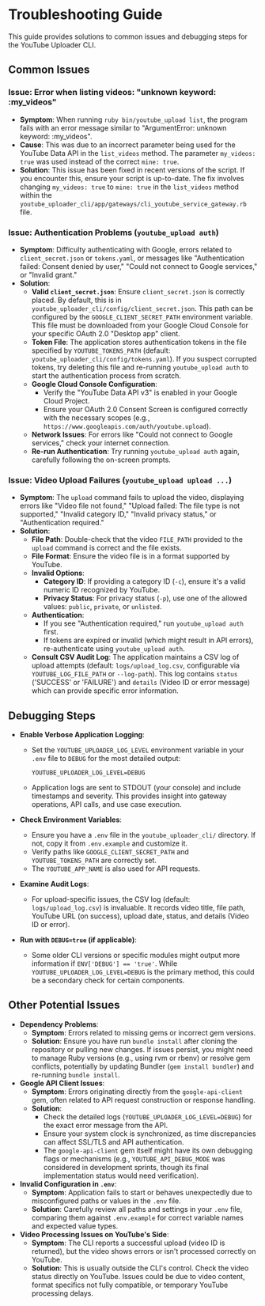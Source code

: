 # Troubleshooting Guide

This guide provides solutions to common issues and debugging steps for the YouTube Uploader CLI.

## Common Issues

### Issue: Error when listing videos: "unknown keyword: :my_videos"
- **Symptom**: When running `ruby bin/youtube_upload list`, the program fails with an error message similar to "ArgumentError: unknown keyword: :my_videos".
- **Cause**: This was due to an incorrect parameter being used for the YouTube Data API in the `list_videos` method. The parameter `my_videos: true` was used instead of the correct `mine: true`.
- **Solution**: This issue has been fixed in recent versions of the script. If you encounter this, ensure your script is up-to-date. The fix involves changing `my_videos: true` to `mine: true` in the `list_videos` method within the `youtube_uploader_cli/app/gateways/cli_youtube_service_gateway.rb` file.

### Issue: Authentication Problems (`youtube_upload auth`)
- **Symptom**: Difficulty authenticating with Google, errors related to `client_secret.json` or `tokens.yaml`, or messages like "Authentication failed: Consent denied by user," "Could not connect to Google services," or "Invalid grant."
- **Solution**:
    - **Valid `client_secret.json`**: Ensure `client_secret.json` is correctly placed. By default, this is in `youtube_uploader_cli/config/client_secret.json`. This path can be configured by the `GOOGLE_CLIENT_SECRET_PATH` environment variable. This file must be downloaded from your Google Cloud Console for your specific OAuth 2.0 "Desktop app" client.
    - **Token File**: The application stores authentication tokens in the file specified by `YOUTUBE_TOKENS_PATH` (default: `youtube_uploader_cli/config/tokens.yaml`). If you suspect corrupted tokens, try deleting this file and re-running `youtube_upload auth` to start the authentication process from scratch.
    - **Google Cloud Console Configuration**:
        - Verify the "YouTube Data API v3" is enabled in your Google Cloud Project.
        - Ensure your OAuth 2.0 Consent Screen is configured correctly with the necessary scopes (e.g., `https://www.googleapis.com/auth/youtube.upload`).
    - **Network Issues**: For errors like "Could not connect to Google services," check your internet connection.
    - **Re-run Authentication**: Try running `youtube_upload auth` again, carefully following the on-screen prompts.

### Issue: Video Upload Failures (`youtube_upload upload ...`)
- **Symptom**: The `upload` command fails to upload the video, displaying errors like "Video file not found," "Upload failed: The file type is not supported," "Invalid category ID," "Invalid privacy status," or "Authentication required."
- **Solution**:
    - **File Path**: Double-check that the video `FILE_PATH` provided to the `upload` command is correct and the file exists.
    - **File Format**: Ensure the video file is in a format supported by YouTube.
    - **Invalid Options**:
        - **Category ID**: If providing a category ID (`-c`), ensure it's a valid numeric ID recognized by YouTube.
        - **Privacy Status**: For privacy status (`-p`), use one of the allowed values: `public`, `private`, or `unlisted`.
    - **Authentication**:
        - If you see "Authentication required," run `youtube_upload auth` first.
        - If tokens are expired or invalid (which might result in API errors), re-authenticate using `youtube_upload auth`.
    - **Consult CSV Audit Log**: The application maintains a CSV log of upload attempts (default: `logs/upload_log.csv`, configurable via `YOUTUBE_LOG_FILE_PATH` or `--log-path`). This log contains `status` ('SUCCESS' or 'FAILURE') and `details` (Video ID or error message) which can provide specific error information.

## Debugging Steps

- **Enable Verbose Application Logging**:
    - Set the `YOUTUBE_UPLOADER_LOG_LEVEL` environment variable in your `.env` file to `DEBUG` for the most detailed output:
      ```
      YOUTUBE_UPLOADER_LOG_LEVEL=DEBUG
      ```
    - Application logs are sent to STDOUT (your console) and include timestamps and severity. This provides insight into gateway operations, API calls, and use case execution.

- **Check Environment Variables**:
    - Ensure you have a `.env` file in the `youtube_uploader_cli/` directory. If not, copy it from `.env.example` and customize it.
    - Verify paths like `GOOGLE_CLIENT_SECRET_PATH` and `YOUTUBE_TOKENS_PATH` are correctly set.
    - The `YOUTUBE_APP_NAME` is also used for API requests.

- **Examine Audit Logs**:
    - For upload-specific issues, the CSV log (default: `logs/upload_log.csv`) is invaluable. It records video title, file path, YouTube URL (on success), upload date, status, and details (Video ID or error).

- **Run with `DEBUG=true` (if applicable)**:
    - Some older CLI versions or specific modules might output more information if `ENV['DEBUG'] == 'true'`. While `YOUTUBE_UPLOADER_LOG_LEVEL=DEBUG` is the primary method, this could be a secondary check for certain components.

## Other Potential Issues

- **Dependency Problems**:
    - **Symptom**: Errors related to missing gems or incorrect gem versions.
    - **Solution**: Ensure you have run `bundle install` after cloning the repository or pulling new changes. If issues persist, you might need to manage Ruby versions (e.g., using rvm or rbenv) or resolve gem conflicts, potentially by updating Bundler (`gem install bundler`) and re-running `bundle install`.
- **Google API Client Issues**:
    - **Symptom**: Errors originating directly from the `google-api-client` gem, often related to API request construction or response handling.
    - **Solution**:
        - Check the detailed logs (`YOUTUBE_UPLOADER_LOG_LEVEL=DEBUG`) for the exact error message from the API.
        - Ensure your system clock is synchronized, as time discrepancies can affect SSL/TLS and API authentication.
        - The `google-api-client` gem itself might have its own debugging flags or mechanisms (e.g., `YOUTUBE_API_DEBUG_MODE` was considered in development sprints, though its final implementation status would need verification).
- **Invalid Configuration in `.env`**:
    - **Symptom**: Application fails to start or behaves unexpectedly due to misconfigured paths or values in the `.env` file.
    - **Solution**: Carefully review all paths and settings in your `.env` file, comparing them against `.env.example` for correct variable names and expected value types.
- **Video Processing Issues on YouTube's Side**:
    - **Symptom**: The CLI reports a successful upload (video ID is returned), but the video shows errors or isn't processed correctly on YouTube.
    - **Solution**: This is usually outside the CLI's control. Check the video status directly on YouTube. Issues could be due to video content, format specifics not fully compatible, or temporary YouTube processing delays.
```
